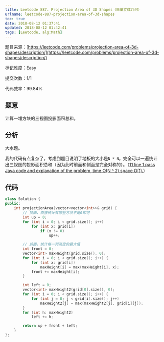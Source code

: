 ```yaml
---
title: Leetcode 887. Projection Area of 3D Shapes（简单立体几何）
urlname: leetcode-887-projection-area-of-3d-shapes
toc: true
date: 2018-08-12 01:37:41
updated: 2018-08-12 01:42:41
tags: [Leetcode, alg:Math]
---
```


题目来源：[https://leetcode.com/problems/projection-area-of-3d-shapes/description/](https://leetcode.com/problems/projection-area-of-3d-shapes/description/)

标记难度：Easy

提交次数：1/1

代码效率：99.84%

## 题意

计算一堆方块的三视图投影面积总和。

## 分析

大水题。

我的代码有点复杂了，考虑到题目说明了地板的大小是`N * N`，完全可以一遍统计出三视图的投影面积总和（因为此时前面和侧面是完全对称的）。（[11 line 1 pass Java code and  explanation of the problem, time O(N ^ 2) space O(1).](https://leetcode.com/problems/projection-area-of-3d-shapes/discuss/156771/11-line-1-pass-Java-code-and-explanation-of-the-problem-time-O%28N-2%29-space-O%281%29.)）

## 代码

```cpp
class Solution {
public:
    int projectionArea(vector<vector<int>>& grid) {
        // 顶面，直接统计有哪些方块不是0即可
        int up = 0;
        for (int i = 0; i < grid.size(); i++)
            for (int x: grid[i])
                if (x != 0)
                    up++;

        // 前面，统计每一列高度的最大值
        int front = 0;
        vector<int> maxHeight(grid.size(), 0);
        for (int i = 0; i < grid.size(); i++) {
            for (int x: grid[i])
                maxHeight[i] = max(maxHeight[i], x);
            front += maxHeight[i];
        }

        int left = 0;
        vector<int> maxHeight2(grid[0].size(), 0);
        for (int i = 0; i < grid.size(); i++) {
            for (int j = 0; j < grid[i].size(); j++)
                maxHeight2[j] = max(maxHeight2[j], grid[i][j]);
        }
        for (int h: maxHeight2)
            left += h;

        return up + front + left;
    }
};
```

